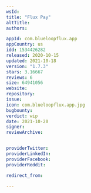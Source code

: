 ```yaml
---
wsId: 
title: "Flux Pay"
altTitle: 
authors:

appId: com.blueloopflux.app
appCountry: us
idd: 1534426282
released: 2020-10-15
updated: 2021-10-18
version: "1.7.3"
stars: 3.16667
reviews: 6
size: 64941056
website: 
repository: 
issue: 
icon: com.blueloopflux.app.jpg
bugbounty: 
verdict: wip
date: 2021-10-20
signer: 
reviewArchive:


providerTwitter: 
providerLinkedIn: 
providerFacebook: 
providerReddit: 

redirect_from:

---
```


